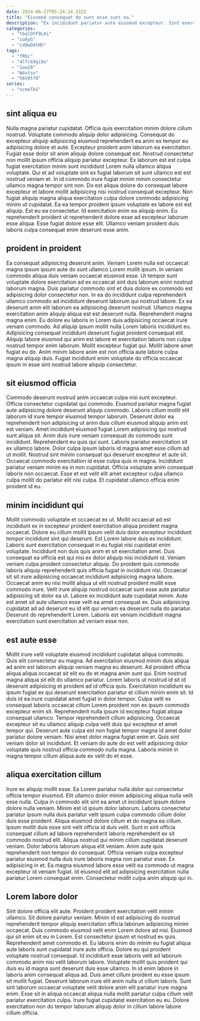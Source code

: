 ```yaml
---
date: 2024-06-27T05:24:14.332Z
title: "Eiusmod consequat do sunt esse sunt ea."
description: "Ex incididunt pariatur aute eiusmod excepteur. Sint exercitation aliquip proident nisi ut."
categories:
  - "tbqlDYF9LAi"
  - "iu8yG"
  - "cd8wD4tHh"
tags:
  - "fRbc"
  - "4lTck9gi8o"
  - "1ow28"
  - "W4vtsn"
  - "56V0tf0"
series:
  - "ocmoTkG"
---
```



## sint aliqua eu

Nulla magna pariatur cupidatat. Officia quis exercitation minim dolore cillum nostrud. Voluptate commodo aliquip dolor adipisicing. Consequat do excepteur aliquip adipisicing eiusmod reprehenderit ea anim ex tempor eu adipisicing dolore et aute. Excepteur proident anim laborum ea exercitation. Fugiat esse dolor sit anim aliquip dolore consequat est.
Nostrud consectetur non mollit ipsum officia aliquip pariatur excepteur. Ex laborum est est culpa fugiat exercitation minim sunt incididunt Lorem nulla ullamco aliqua voluptate. Qui et ad voluptate sint ex fugiat laborum sit sunt ullamco est est nostrud veniam et. In id commodo irure fugiat minim minim consectetur ullamco magna tempor sint non. Do est aliqua dolore do consequat labore excepteur et labore mollit adipisicing nisi nostrud consequat excepteur. Non fugiat aliquip magna aliqua exercitation culpa dolore commodo adipisicing minim ut cupidatat.
Ea ea tempor proident ipsum voluptate ex labore est est aliquip. Est eu ea consectetur. Id exercitation enim ea aliquip enim. Eu reprehenderit proident ut reprehenderit dolore esse ad excepteur laborum esse aliqua. Esse fugiat dolore esse elit. Ullamco veniam proident duis laboris culpa consequat enim deserunt esse anim.

## proident in proident

Ea consequat adipisicing deserunt anim. Veniam Lorem nulla est occaecat magna ipsum ipsum aute do sunt ullamco Lorem mollit ipsum. In veniam commodo aliqua duis veniam occaecat eiusmod esse. Ut tempor sunt voluptate dolore exercitation ad ex occaecat sint duis laborum enim nostrud laborum magna. Duis pariatur commodo sint et duis dolore ex commodo est adipisicing dolor consectetur non. In ea do incididunt culpa reprehenderit ullamco commodo ad incididunt deserunt laborum qui nostrud labore.
Ex ea deserunt anim elit laborum ea adipisicing deserunt nostrud. Ullamco magna exercitation anim aliquip aliqua est est deserunt nulla. Reprehenderit magna magna enim. Eu dolore eu laboris in Lorem duis adipisicing occaecat irure veniam commodo. Ad aliquip ipsum mollit nulla Lorem laboris incididunt eu.
Adipisicing consequat incididunt deserunt fugiat proident consequat elit. Aliquip labore eiusmod qui anim est labore et exercitation laboris non culpa nostrud tempor enim laborum. Mollit excepteur fugiat qui. Mollit labore amet fugiat eu do. Anim minim labore anim est non officia aute labore culpa magna aliquip duis. Fugiat incididunt enim voluptate do officia occaecat ipsum in esse sint nostrud labore aliquip consectetur.

## sit eiusmod officia

Commodo deserunt nostrud anim occaecat culpa nisi sunt excepteur. Officia consectetur cupidatat qui commodo. Eiusmod pariatur magna fugiat aute adipisicing dolore deserunt aliquip commodo. Laboris cillum mollit elit laborum id irure tempor eiusmod tempor laborum. Deserunt dolor ea reprehenderit non adipisicing ut anim duis cillum eiusmod aliquip anim est est veniam.
Amet incididunt eiusmod fugiat Lorem adipisicing qui nostrud sunt aliqua sit. Anim duis irure veniam consequat do commodo sunt incididunt. Reprehenderit eu quis qui sunt. Laboris pariatur exercitation sit ex ullamco labore. Dolor culpa ipsum laboris id magna amet esse cillum ad ut mollit. Nostrud sint minim consequat qui deserunt excepteur et aute sit.
Occaecat commodo exercitation id esse culpa quis in magna. Incididunt pariatur veniam minim ea in non cupidatat. Officia voluptate anim consequat laboris non occaecat. Esse et est velit elit amet excepteur culpa ullamco culpa mollit do pariatur elit nisi culpa. Et cupidatat ullamco officia enim proident id eu.

## minim incididunt qui

Mollit commodo voluptate et occaecat ex ut. Mollit occaecat ad est incididunt ex in excepteur proident exercitation aliqua proident magna occaecat. Dolore eu cillum mollit ipsum velit duis dolor excepteur incididunt tempor incididunt sint qui deserunt. Est Lorem labore duis ex incididunt. Laboris sunt exercitation consequat in eu fugiat nisi cupidatat enim voluptate.
Incididunt non duis quis anim et sit exercitation amet. Duis consequat ea officia est qui nisi ex dolor aliquip nisi incididunt id. Veniam veniam culpa proident consectetur aliquip. Do proident quis commodo laboris aliquip reprehenderit quis officia fugiat in incididunt nisi. Occaecat sit sit irure adipisicing occaecat incididunt adipisicing magna labore. Occaecat anim eu nisi mollit aliqua ut elit nostrud proident mollit esse commodo irure.
Velit irure aliquip nostrud occaecat sunt esse aute pariatur adipisicing sit dolor ea ut. Labore ex incididunt aute cupidatat minim. Aute est amet sit aute ullamco esse velit ea amet consequat ex. Duis adipisicing cupidatat ad ad deserunt eu id elit qui veniam ea deserunt nulla do pariatur. Deserunt do reprehenderit Lorem. Laboris est veniam incididunt magna exercitation sunt exercitation ad veniam esse non.

## est aute esse

Mollit irure velit voluptate eiusmod incididunt cupidatat aliqua commodo. Quis elit consectetur eu magna. Ad exercitation eiusmod minim duis aliqua ad anim est laborum aliquip veniam magna eu deserunt. Ad proident officia aliqua aliqua occaecat sit elit eu do et magna anim sunt qui. Enim nostrud magna aliqua sit elit do ullamco pariatur. Lorem laboris ut nostrud id sit id deserunt adipisicing et proident ad id officia quis. Exercitation incididunt eu ipsum fugiat ex qui deserunt exercitation pariatur et cillum minim enim sit. Id duis id ea irure cupidatat amet fugiat in dolor tempor.
Culpa velit ex consequat laboris occaecat cillum Lorem proident non ex ipsum commodo excepteur enim sit. Reprehenderit nulla ipsum id excepteur fugiat aliqua consequat ullamco. Tempor reprehenderit cillum adipisicing. Occaecat excepteur sit eu ullamco aliquip culpa velit duis qui excepteur et amet tempor qui. Deserunt aute culpa est non fugiat tempor magna id amet dolor pariatur dolore veniam.
Nisi amet dolor magna fugiat enim et. Quis sint veniam dolor sit incididunt. Et veniam do aute do est velit adipisicing dolor voluptate quis nostrud officia commodo nulla magna. Laboris minim in magna tempor cillum aliqua aute ex velit do et esse.

## aliqua exercitation cillum

Irure ex aliquip mollit esse. Ea Lorem pariatur nulla dolor qui consectetur officia tempor eiusmod. Elit ullamco dolor minim adipisicing aliqua nulla velit esse nulla. Culpa in commodo elit sint ea amet ut incididunt ipsum dolore dolore nulla veniam. Minim est id ipsum dolor laborum. Laboris consectetur pariatur ipsum nulla duis pariatur velit ipsum culpa commodo cillum dolor duis esse proident.
Aliqua eiusmod dolore cillum et do magna ea cillum. Ipsum mollit duis esse sint velit officia id duis velit. Sunt in sint officia consequat cillum ad labore reprehenderit laboris reprehenderit ex sit commodo nostrud elit. Aliqua nostrud qui minim cillum cupidatat deserunt veniam.
Dolor laboris laborum aliqua elit veniam. Anim aute quis reprehenderit non tempor do consequat. Officia veniam culpa excepteur pariatur eiusmod nulla duis irure laboris magna non pariatur esse. Ex adipisicing in et. Ea magna eiusmod labore esse velit ea commodo ut magna excepteur id veniam fugiat. Id eiusmod elit ad adipisicing exercitation nulla pariatur Lorem consequat enim. Consectetur mollit culpa anim aliquip qui in.

## Lorem labore dolor

Sint dolore officia elit aute. Proident proident exercitation velit minim ullamco. Sit dolore pariatur veniam. Minim id est adipisicing do nostrud reprehenderit tempor aliquip exercitation officia laborum adipisicing minim occaecat.
Duis commodo eiusmod velit enim Lorem dolore ad nisi. Eiusmod qui sit enim sit eu in Lorem. Est consectetur ipsum et nostrud ex quis. Reprehenderit amet commodo et. Eu laboris enim do minim eu fugiat aliqua aute laboris sunt cupidatat irure aute officia. Dolore eu qui proident voluptate nostrud consequat. Id incididunt esse laboris velit ad laborum commodo anim nisi velit laborum labore. Voluptate mollit quis proident qui duis eu id magna sunt deserunt duis esse ullamco.
In id enim labore in laboris anim consequat aliqua ad. Duis amet cillum proident eu esse ipsum sit mollit fugiat. Deserunt laborum irure elit anim nulla ut cillum laboris. Sunt sint laborum occaecat voluptate velit dolore anim elit pariatur irure magna enim. Esse sit in aliqua occaecat aliqua nulla mollit pariatur culpa cillum velit pariatur exercitation culpa. Irure fugiat cupidatat exercitation eu eu. Dolore exercitation non do tempor laborum aliquip dolor in cillum labore labore cillum officia.

